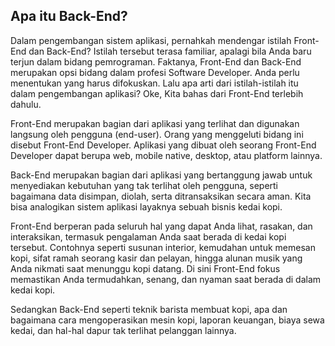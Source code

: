 ## Apa itu Back-End?

Dalam pengembangan sistem aplikasi, pernahkah mendengar istilah Front-End dan Back-End? Istilah tersebut terasa familiar, apalagi bila Anda baru terjun dalam bidang pemrograman. Faktanya, Front-End dan Back-End merupakan opsi bidang dalam profesi Software Developer. Anda perlu menentukan yang harus difokuskan. Lalu apa arti dari istilah-istilah itu dalam pengembangan aplikasi? Oke, Kita bahas dari Front-End terlebih dahulu.

Front-End merupakan bagian dari aplikasi yang terlihat dan digunakan langsung oleh pengguna (end-user). Orang yang menggeluti bidang ini disebut Front-End Developer. Aplikasi yang dibuat oleh seorang Front-End Developer dapat berupa web, mobile native, desktop, atau platform lainnya.

Back-End merupakan bagian dari aplikasi yang bertanggung jawab untuk menyediakan kebutuhan yang tak terlihat oleh pengguna, seperti bagaimana data disimpan, diolah, serta ditransaksikan secara aman. Kita bisa analogikan sistem aplikasi layaknya sebuah bisnis kedai kopi.

Front-End berperan pada seluruh hal yang dapat Anda lihat, rasakan, dan interaksikan, termasuk pengalaman Anda saat berada di kedai kopi tersebut. Contohnya seperti susunan interior, kemudahan untuk memesan kopi, sifat ramah seorang kasir dan pelayan, hingga alunan musik yang Anda nikmati saat menunggu kopi datang. Di sini Front-End fokus memastikan Anda termudahkan, senang, dan nyaman saat berada di dalam kedai kopi.

Sedangkan Back-End seperti teknik barista membuat kopi, apa dan bagaimana cara mengoperasikan mesin kopi, laporan keuangan, biaya sewa kedai, dan hal-hal dapur tak terlihat pelanggan lainnya.

